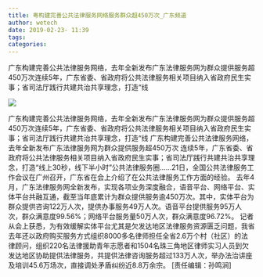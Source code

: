 ```yaml
---
title: 粤构建完善公共法律服务网络服务群众超450万次_广东频道
author: wetech
date: 2019-02-23- 11:39
tags: 
categories: 
---
```

广东构建完善公共法律服务网络，去年全新发布广东法律服务网为群众提供服务超450万次连续5年，广东省委、省政府将公共法律服务相关项目纳入省政府民生实事；省司法厅践行共建共治共享理念，打造“线
<!-- more -->
                
<img align="center" border="0" src="http://p2.ifengimg.com/a/2016/0810/204c433878d5cf9size1_w16_h16.png" />
                
                
            
广东构建完善公共法律服务网络，去年全新发布广东法律服务网为群众提供服务超450万次连续5年，广东省委、省政府将公共法律服务相关项目纳入省政府民生实事；省司法厅践行共建共治共享理念，打造“线
广东构建完善公共法律服务网络，
去年全新发布广东法律服务网为群众提供服务超450万次
连续5年，广东省委、省政府将公共法律服务相关项目纳入省政府民生实事；省司法厅践行共建共治共享理念，打造“线上30秒，线下半小时”公共法律服务圈……21日，全国公共法律服务工作会议在广州召开，广东省在会上介绍了在公共法律服务工作方面的经验。
去年4月，广东法律服务网全新发布，实现各项业务深度融合，语音平台、网络平台、实体平台共融互通，截至当年底累计为群众提供服务逾450万次。其中，实体平台为群众提供咨询122万人次，提供办事服务49万人次。语音平台提供服务95万人次，群众满意度99.56%；网络平台服务量50万人次，群众满意度96.72%。
记者从会上获悉，为有效缓解实体平台尤其是欠发达地区法律服务资源匮乏问题，我省去年还以政府购买服务方式组织8000多名律师担任全省2.6万个村（社区）的法律顾问，组织220名法律援助青年志愿者和1504名珠三角地区律师实习人员到欠发达地区协助提供法律服务，共提供法律咨询服务超过133万人次，举办法治讲座及培训45.6万场次，直接调处矛盾纠纷近8.8万余宗。
[责任编辑：孙鸣涧]
            
